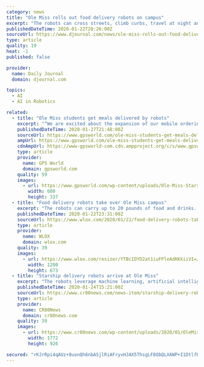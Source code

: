 ```yaml
---
category: news
title: "Ole Miss rolls out food delivery robots on campus"
excerpt: "The robots can cross streets, climb curbs, travel at night and operate in rain and snow using a combination of sophisticated machine learning, artificial intelligence and sensors to navigate. A team of humans can monitor the robots’ progress remotely and take control if needed. “We're honored to be able to help make lives a little bit ..."
publishedDateTime: 2020-01-22T20:26:00Z
sourceUrl: https://www.djournal.com/news/ole-miss-rolls-out-food-delivery-robots-on-campus/article_c0057fee-7283-5355-b8f8-a558d5e1c76e.html
type: article
quality: 19
heat: -1
published: false

provider:
  name: Daily Journal
  domain: djournal.com

topics:
  - AI
  - AI in Robotics

related:
  - title: "Ole Miss students get meals delivered by robots"
    excerpt: "“We are excited about the expansion of our mobile ordering operation and the new opportunities this partnership creates.” The robots use a combination of sophisticated machine learning, artificial intelligence and sensors to travel on sidewalks and navigate around obstacles. The computer vision-based navigation helps the robots to map their ..."
    publishedDateTime: 2020-01-27T21:48:00Z
    sourceUrl: https://www.gpsworld.com/ole-miss-students-get-meals-delivered-by-robots/
    ampUrl: https://www.gpsworld.com/ole-miss-students-get-meals-delivered-by-robots/amp/
    cdnAmpUrl: https://www-gpsworld-com.cdn.ampproject.org/c/s/www.gpsworld.com/ole-miss-students-get-meals-delivered-by-robots/amp/
    type: article
    provider:
      name: GPS World
      domain: gpsworld.com
    quality: 59
    images:
      - url: https://www.gpsworld.com/wp-content/uploads/Ole-Miss-Starship-robot-W.jpg
        width: 600
        height: 337
  - title: "Food delivery robots take over Ole Miss campus"
    excerpt: "The robots can carry up to 20 pounds of food and drinks. Deliveries typically take just minutes. The robots use artificial intelligence and sensors to travel on sidewalks and navigate around any obstacles. They can even drive over curbs, across streets and through rain or snow. In case of any issues, a human can take control of the machine ..."
    publishedDateTime: 2020-01-22T23:31:00Z
    sourceUrl: https://www.wlox.com/2020/01/22/food-delivery-robots-take-over-ole-miss-campus/
    type: article
    provider:
      name: WLOX
      domain: wlox.com
    quality: 39
    images:
      - url: https://www.wlox.com/resizer/YTBcIDYD2at1iuFPleAdKKkiiVI=/1200x0/arc-anglerfish-arc2-prod-raycom.s3.amazonaws.com/public/K5HBSHMBJFB7DEYPZIQESOTIQE.jpg
        width: 1200
        height: 673
  - title: "Starship delivery robots arrive at Ole Miss"
    excerpt: "The robots leverage machine learning, artificial intelligence and a series of on-board sensors to navigate on sidewalks and avoid obstacles. Each robot can carry up to 20 pounds, as well as cross streets, climb curbs, travel at night and operate in both rain and snow."
    publishedDateTime: 2020-01-24T15:21:00Z
    sourceUrl: https://www.cr80news.com/news-item/starship-delivery-robots-arrive-at-ole-miss/
    type: article
    provider:
      name: CR80News
      domain: cr80news.com
    quality: 39
    images:
      - url: https://www.cr80news.com/wp-content/uploads/2020/01/OleMiss_Starship.png
        width: 1772
        height: 926

secured: "rKJrRpi4qAUz+8uonQh6nbASjlRiAFryvHJAX5ThsgLF8ObQLXAWP+I1DtlfBKtd8UpSCZE84IfdwF8matJFOuufhR5K9bkC3VhbG3tqAb0WdYUvhMv17h4HlGcpL057aPtaYTfZl6Zwk7sQmcFQiWhN5uL9XlCilAz1NUs5fqAmz4alu8d4Rr/8PIVswq9wjTQ9iinZQgBHhjIdCmAYdnEfrhEqcP/zWxyznAk8YPZa84tqOcZdeCy6YsZ1d1DVfM/vzcpeakwkRRaDjl6sXAo/eP0H7g5MTjDV6RlxibSxoH6XpgOyfTLmzH5ZCBzGp53E9EMUnYiyzKeFcFaS6fUs3niIijfeR1ECRCIjSBHSCaCGaBR2LTiGmXjgqzJCxcqIQ5NKNO6iAxBpk8npC9z3Rdk7sADdfvWx27vfnf704sFgCmmXQBsDBFpfZU4/4omJX/NufquWUqpifHaVJA==;HvZxZhw+bkKWpz8bf/7iGw=="
---
```


